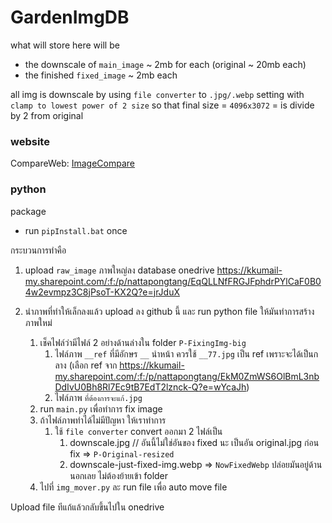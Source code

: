 # GardenImgDB

what will store here will be

- the downscale of `main_image` ~ 2mb for each (original ~ 20mb each)
- the finished `fixed_image` ~ 2mb each

all img is downscale by using `file converter` to `.jpg/.webp` setting with `clamp to lowest power of 2 size`
so that final size = `4096x3072` = is divide by 2 from original

### website

CompareWeb: [ImageCompare](https://pruekjika.github.io/GardenImgDB/)

### python

package

- run `pipInstall.bat` once

กระบวนการทำคือ

1. upload `raw_image` ภาพใหญ่ลง database onedrive https://kkumail-my.sharepoint.com/:f:/p/nattapongtang/EqQLLNfFRGJFphdrPYlCaF0B04w2evmpz3C8jPsoT-KX2Q?e=jrJduX

2. นำภาพที่ทำให้เล็กลงแล้ว upload ลง github นี้ และ run python file ให้มันทำการสร้างภาพใหม่
   1. เช็คไฟล์ว่ามีไฟล์ 2 อย่างด้านล่างใน folder `P-FixingImg-big`
      1. ไฟล์ภาพ `__ref` ที่มีอักษร `__` นำหน้า ควรใช้ `__77.jpg` เป็น ref เพราะจะได้เป็นกลาง (เลือก ref จาก https://kkumail-my.sharepoint.com/:f:/p/nattapongtang/EkM0ZmWS6OlBmL3nbDdIvU0Bh8Rl7Ec9tB7EdT2lznck-Q?e=wYcaJh)
      2. ไฟล์ภาพ `ที่ต้องการจะแก้.jpg`
   2. run `main.py` เพื่อทำการ fix image
   3. ถ้าไฟล์ภาพทำได้ไม่มีปัญหา ให้เราทำการ
      1. ใช้ `file converter` convert ออกมา 2 ไฟล์เป็น
         1. downscale.jpg // อันนี้ไม่ใช่อันของ fixed นะ เป็นอัน original.jpg ก่อน fix => `P-Original-resized`
         2. downscale-just-fixed-img.webp => `NowFixedWebp` ปล่อยมันอยู่ด้านนอกเลย ไม่ต้องย้ายเข้า folder
   4. ไปที่ `img_mover.py` ละ run file เพื่อ auto move file

Upload file ทีแก้แล้วกลับขึ้นไปใน onedrive
